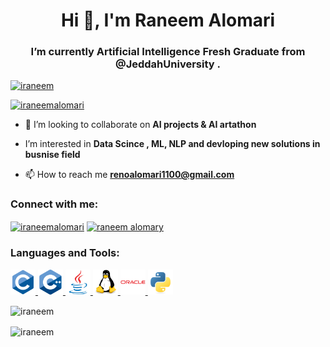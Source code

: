 <h1 align="center">Hi 👋, I'm Raneem Alomari</h1>
<h3 align="center">I’m currently Artificial Intelligence Fresh Graduate from @JeddahUniversity .</h3>

<p align="left"> <a href="https://github.com/ryo-ma/github-profile-trophy"><img src="https://github-profile-trophy.vercel.app/?username=iraneem" alt="iraneem" /></a> </p>

<p align="left"> <a href="https://twitter.com/iraneemalomari" target="blank"><img src="https://img.shields.io/twitter/follow/iraneemalomari?logo=twitter&style=for-the-badge" alt="iraneemalomari" /></a> </p>

- 💞️ I’m looking to collaborate on **AI projects & AI artathon**

- I’m interested in **Data Scince , ML, NLP and devloping new solutions in busnise field**

- 📫 How to reach me **renoalomari1100@gmail.com**

<h3 align="left">Connect with me:</h3>
<p align="left">
<a href="https://twitter.com/iraneemalomari" target="blank"><img align="center" src="https://raw.githubusercontent.com/rahuldkjain/github-profile-readme-generator/master/src/images/icons/Social/twitter.svg" alt="iraneemalomari" height="30" width="40" /></a>
<a href="https://www.linkedin.com/in/raneem-alomari-214050214/" target="blank"><img align="center" src="https://raw.githubusercontent.com/rahuldkjain/github-profile-readme-generator/master/src/images/icons/Social/linked-in-alt.svg" alt="raneem alomary" height="30" width="40" /></a>
</p>

<h3 align="left">Languages and Tools:</h3>
<p align="left"> <a href="https://www.cprogramming.com/" target="_blank" rel="noreferrer"> <img src="https://raw.githubusercontent.com/devicons/devicon/master/icons/c/c-original.svg" alt="c" width="40" height="40"/> </a> <a href="https://www.w3schools.com/cpp/" target="_blank" rel="noreferrer"> <img src="https://raw.githubusercontent.com/devicons/devicon/master/icons/cplusplus/cplusplus-original.svg" alt="cplusplus" width="40" height="40"/> </a> <a href="https://www.java.com" target="_blank" rel="noreferrer"> <img src="https://raw.githubusercontent.com/devicons/devicon/master/icons/java/java-original.svg" alt="java" width="40" height="40"/> </a> <a href="https://www.linux.org/" target="_blank" rel="noreferrer"> <img src="https://raw.githubusercontent.com/devicons/devicon/master/icons/linux/linux-original.svg" alt="linux" width="40" height="40"/> </a> <a href="https://www.oracle.com/" target="_blank" rel="noreferrer"> <img src="https://raw.githubusercontent.com/devicons/devicon/master/icons/oracle/oracle-original.svg" alt="oracle" width="40" height="40"/> </a> <a href="https://www.python.org" target="_blank" rel="noreferrer"> <img src="https://raw.githubusercontent.com/devicons/devicon/master/icons/python/python-original.svg" alt="python" width="40" height="40"/> </a> </p>

<p><img align="center" src="https://github-readme-stats.vercel.app/api/top-langs?username=iraneem&show_icons=true&theme=highcontrast&locale=en&layout=compact" alt="iraneem" /></p>

<p><img align="center" src="https://github-readme-streak-stats.herokuapp.com/?user=iraneem&theme=highcontrast" alt="iraneem" /></p>
